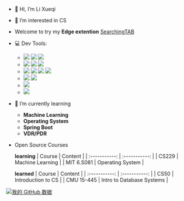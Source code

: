 - 👋 Hi, I’m Li Xueqi
- 👀 I’m interested in CS
- Welcome to try my **Edge extention** [SearchingTAB](https://microsoftedge.microsoft.com/addons/detail/searchingtab/hhfjkhkaehbignlgnngiigjdjejagono)
- 💻 Dev Tools: 
  - ![](https://img.shields.io/badge/-Clion-333333?style=flat&logo=clion) ![](https://img.shields.io/badge/-PyCharm-333333?style=flat&logo=pycharm) ![](https://img.shields.io/badge/-Intellij%20IDEA-333333?style=flat&logo=intellijidea)
  - ![](https://img.shields.io/badge/-VS%20Code-333333?style=flat&logo=vscode) ![](https://img.shields.io/badge/-Git-333333?style=flat&logo=git)  ![](https://img.shields.io/badge/-Postman-333333?style=flat&logo=postman)
  - ![](https://img.shields.io/badge/-JavaScript-333333?style=flat&logo=javascript) ![](https://img.shields.io/badge/-C%2B%2B-333333?style=flat&logo=c%2B%2B) ![](https://img.shields.io/badge/-Python-333333?style=flat&logo=python) ![](https://img.shields.io/badge/-Java-333333?style=flat&logo=java)
  - ![](https://img.shields.io/badge/-Django-333333?style=flat&logo=django)  ![](https://img.shields.io/badge/-Spring%20Boot-333333?style=flat&logo=springboot)
  - ![](https://img.shields.io/badge/-MySQL-333333?style=flat&logo=mysql)
  - ![](https://img.shields.io/badge/-PyTorch-333333?style=flat&logo=pytorch)
- 🌱 I’m currently learning 
  - **Machine Learning**
  - **Operating System**
  - **Spring Boot**
  - **VDR/PDR**
- Open Source Courses

  **learning**
  | Course | Content |
  | :-----------: | :-----------: |
  | CS229 | Machine Learning  |
  | MIT 6.S081 | Operating System |

  **learned**
  | Course | Content |
  | :-----------: | :-----------: |
  | CS50 | Introduction to CS |
  | CMU 15-445 | Intro to Database Systems |

[![我的 GitHub 数据](https://github-readme-stats.vercel.app/api?username=xueqili02&count_private=true&theme=algolia&show_icons=true)]()

<!---
xueqili02/xueqili02 is a ✨ special ✨ repository because its `README.md` (this file) appears on your GitHub profile.
You can click the Preview link to take a look at your changes.
--->
